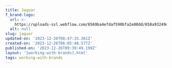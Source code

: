 ```yaml
---
title: Jaguar
f_brand-logo:
  url: >-
    https://uploads-ssl.webflow.com/6569ba4efdaf590bfa2e88dd/658a93249df12209e212a94a_Jaguar.png
  alt: null
slug: jaguar
updated-on: '2023-12-26T08:47:35.361Z'
created-on: '2023-12-26T06:05:48.577Z'
published-on: '2023-12-26T09:39:49.199Z'
layout: '[working-with-brands].html'
tags: working-with-brands
---
```



